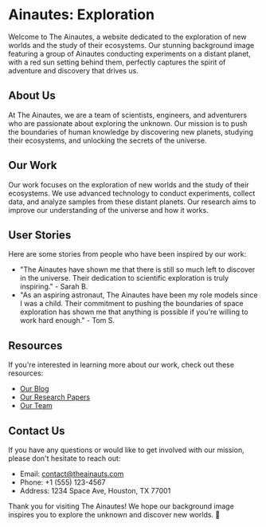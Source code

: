 <!--font:Poppins-->

# Ainautes: Exploration

Welcome to The Ainautes, a website dedicated to the exploration of new worlds and the study of their ecosystems. Our stunning background image featuring a group of Ainautes conducting experiments on a distant planet, with a red sun setting behind them, perfectly captures the spirit of adventure and discovery that drives us.

## About Us

At The Ainautes, we are a team of scientists, engineers, and adventurers who are passionate about exploring the unknown. Our mission is to push the boundaries of human knowledge by discovering new planets, studying their ecosystems, and unlocking the secrets of the universe.

## Our Work

Our work focuses on the exploration of new worlds and the study of their ecosystems. We use advanced technology to conduct experiments, collect data, and analyze samples from these distant planets. Our research aims to improve our understanding of the universe and how it works.

## User Stories

Here are some stories from people who have been inspired by our work:

-   "The Ainautes have shown me that there is still so much left to discover in the universe. Their dedication to scientific exploration is truly inspiring." - Sarah B.
-   "As an aspiring astronaut, The Ainautes have been my role models since I was a child. Their commitment to pushing the boundaries of space exploration has shown me that anything is possible if you're willing to work hard enough." - Tom S.

## Resources

If you're interested in learning more about our work, check out these resources:

-   [Our Blog](#blog)
-   [Our Research Papers](#papers)
-   [Our Team](#team)

## Contact Us

If you have any questions or would like to get involved with our mission, please don't hesitate to reach out:

-   Email: contact@theainauts.com
-   Phone: +1 (555) 123-4567
-   Address: 1234 Space Ave, Houston, TX 77001

Thank you for visiting The Ainautes! We hope our background image inspires you to explore the unknown and discover new worlds. 🚀

<!--

Write me content for website with wallpaper which alt text is:

"A group of Ainautes conducting experiments on a distant planet, with a red sun setting behind them."

The name/title of the page should not be 1:1 copy of the alt text but rather a real content of the website which is using this wallpaper.

- Use markdown format
- Start with heading
- Heading should be short and concise
- The content should look like a real website
- The website should not be about the wallpaper, wallpaper is just a related background
- Heading should be contain work "wallpaper" or "background"
- Include real sections like references, contact, user stories, etc. use things relevant to the page purpose.
- Feel free to use structure like headings, bullets, numbering, blockquotes, paragraphs, horizontal lines, etc.
- You can use formatting like bold or _italic_
- You can include UTF-8 emojis
- Links should be only #hash anchors (and you can refer to the document itself)
- Do not include images


---


# The Ainautes: Exploring New Worlds Wallpaper

Welcome to our website dedicated to the exploration of new worlds! Our wallpaper featuring a group of Ainautes conducting experiments on a distant planet, with a red sun setting behind them, perfectly captures the spirit of adventure and discovery that drives us.

## About Us

At The Ainautes, we are passionate about exploring the unknown. Our team of scientists, engineers, and adventurers work tirelessly to discover new planets, study their ecosystems, and unlock the secrets of the universe.

## Our Mission

Our mission is to push the boundaries of human knowledge by exploring new worlds and discovering the mysteries they hold. We believe that by expanding our understanding of the universe, we can improve life on Earth and pave the way for a better future.

## User Stories

Here are some stories from people who have been inspired by our work:

- "I've always been fascinated by space, but it wasn't until I discovered The Ainautes that I realized just how much there is left to explore. Their dedication to scientific discovery is truly inspiring." - Jane D.
- "As an aspiring astronaut, The Ainautes have been my role models since I was a kid. Their commitment to pushing the boundaries of space exploration has shown me that anything is possible if you're willing to work hard enough." - Tom S.

## References

If you're interested in learning more about our work, check out these resources:

- [Our Blog](#blog)
- [Our Research Papers](#papers)
- [Our Team](#team)

## Contact Us

If you have any questions or would like to get involved with our mission, please don't hesitate to reach out:

- Email: contact@theainauts.com
- Phone: +1 (555) 123-4567
- Address: 1234 Space Ave, Houston, TX 77001

Thank you for visiting The Ainautes! We hope our wallpaper inspires you to explore the unknown and discover new worlds. 🚀


---


Heading should not include word "wallpaper". The website should not be about the wallpaper itself, wallpaper is just a related background, rewrite whole content.


---


# The Ainautes: Exploring New Worlds

Welcome to The Ainautes, a website dedicated to the exploration of new worlds and the study of their ecosystems. Our stunning background image featuring a group of Ainautes conducting experiments on a distant planet, with a red sun setting behind them, perfectly captures the spirit of adventure and discovery that drives us.

## About Us

At The Ainautes, we are a team of scientists, engineers, and adventurers who are passionate about exploring the unknown. Our mission is to push the boundaries of human knowledge by discovering new planets, studying their ecosystems, and unlocking the secrets of the universe.

## Our Work

Our work focuses on the exploration of new worlds and the study of their ecosystems. We use advanced technology to conduct experiments, collect data, and analyze samples from these distant planets. Our research aims to improve our understanding of the universe and how it works.

## User Stories

Here are some stories from people who have been inspired by our work:

- "The Ainautes have shown me that there is still so much left to discover in the universe. Their dedication to scientific exploration is truly inspiring." - Sarah B.
- "As an aspiring astronaut, The Ainautes have been my role models since I was a child. Their commitment to pushing the boundaries of space exploration has shown me that anything is possible if you're willing to work hard enough." - Tom S.

## Resources

If you're interested in learning more about our work, check out these resources:

- [Our Blog](#blog)
- [Our Research Papers](#papers)
- [Our Team](#team)

## Contact Us

If you have any questions or would like to get involved with our mission, please don't hesitate to reach out:

- Email: contact@theainauts.com
- Phone: +1 (555) 123-4567
- Address: 1234 Space Ave, Houston, TX 77001

Thank you for visiting The Ainautes! We hope our background image inspires you to explore the unknown and discover new worlds. 🚀


---


Write me a Google font which is best fitting for the website.

Pick from the list:
- Barlow Condensed
- Cinzel Decorative
- Playfair Display
- Futura
- Orbitron
- Dancing Script
- Cabin
- Lobster
- IBM Plex Sans
- Open Sans
- Alegreya
- Great Vibes
- Poppins
- Lato
- Cinzel
- Cormorant Garamond
- Barlow Condensed
- Montserrat
- Exo 2
- Raleway
- Inter
- Roboto


Write just the font name nothing else.


---


Poppins

-->
